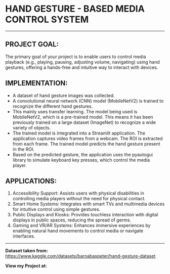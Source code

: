 # **HAND GESTURE - BASED MEDIA CONTROL SYSTEM**
---
## **PROJECT GOAL:**
The primary goal of your project is to enable users to control media playback (e.g., playing, pausing, adjusting volume, navigating) using hand gestures, offering a hands-free and intuitive way to interact with devices.
## **IMPLEMENTATION:**
* A dataset of hand gesture images was collected.
* A convolutional neural network (CNN) model (MobileNetV2) is trained to recognize the different hand gestures.
* This mainly uses transfer learning. The model being used is MobileNetV2, which is a pre-trained model. This means it has been previously trained on a large dataset (ImageNet) to recognize a wide variety of objects.
* The trained model is integrated into a Streamlit application. The application captures video frames from a webcam. The ROI is extracted from each frame. The trained model predicts the hand gesture present in the ROI.
* Based on the predicted gesture, the application uses the pyautogui library to simulate keyboard key presses, which control the media player.
## **APPLICATIONS:**
1. Accessibility Support: Assists users with physical disabilities in controlling media players without the need for physical contact.
2. Smart Home Systems: Integrates with smart TVs and multimedia devices for intuitive control using simple gestures.
3. Public Displays and Kiosks: Provides touchless interaction with digital displays in public spaces, reducing the spread of germs.
4. Gaming and VR/AR Systems: Enhances immersive experiences by enabling natural hand movements to control media or navigate interfaces.
---

**Dataset taken from:** https://www.kaggle.com/datasets/barnabaspeter/hand-gesture-dataset

**View my Project at:**  

